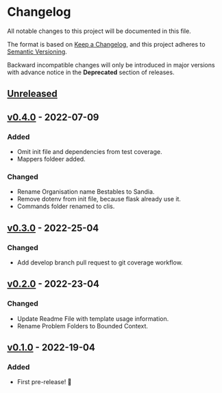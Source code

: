 # Changelog

All notable changes to this project will be documented in this file.

The format is based on [Keep a Changelog](https://keepachangelog.com/en/1.0.0/),
and this project adheres to [Semantic Versioning](https://semver.org/spec/v2.0.0.html).

Backward incompatible changes will only be introduced in major versions with advance notice in the **Deprecated** section of releases.

## [Unreleased]

## [v0.4.0] - 2022-07-09

### Added

- Omit init file and dependencies from test coverage.
- Mappers foldeer added.

### Changed

- Rename Organisation name Bestables to Sandia.
- Remove dotenv from init file, because flask already use it.
- Commands folder renamed to clis.

## [v0.3.0] - 2022-25-04

### Changed

- Add develop branch pull request to git coverage workflow.

## [v0.2.0] - 2022-23-04

### Changed

- Update Readme File with template usage information.
- Rename Problem Folders to Bounded Context.

## [v0.1.0] - 2022-19-04

### Added

- First pre-release! 🎉

[unreleased]: https://github.com/sand-ia/fantastic-broccoli/compare/v0.4.0...HEAD
[v0.4.0]: https://github.com/sand-ia/fantastic-broccoli/compare/v0.3.0...v0.4.0
[v0.3.0]: https://github.com/sand-ia/fantastic-broccoli/compare/v0.2.0...v0.3.0
[v0.2.0]: https://github.com/sand-ia/fantastic-broccoli/compare/v0.1.0...v0.2.0
[v0.1.0]: https://github.com/sand-ia/fantastic-broccoli/releases/tag/v0.1.0
